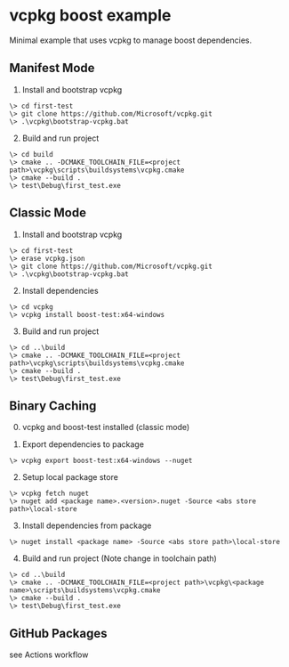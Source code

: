 # vcpkg boost example

Minimal example that uses vcpkg to manage boost dependencies.

## Manifest Mode

1. Install and bootstrap vcpkg
```
\> cd first-test
\> git clone https://github.com/Microsoft/vcpkg.git
\> .\vcpkg\bootstrap-vcpkg.bat
```

2. Build and run project
```
\> cd build
\> cmake .. -DCMAKE_TOOLCHAIN_FILE=<project path>\vcpkg\scripts\buildsystems\vcpkg.cmake
\> cmake --build .
\> test\Debug\first_test.exe
```


## Classic Mode

1. Install and bootstrap vcpkg
```
\> cd first-test
\> erase vcpkg.json
\> git clone https://github.com/Microsoft/vcpkg.git
\> .\vcpkg\bootstrap-vcpkg.bat
```

2. Install dependencies
```
\> cd vcpkg
\> vcpkg install boost-test:x64-windows
```

3. Build and run project
```
\> cd ..\build
\> cmake .. -DCMAKE_TOOLCHAIN_FILE=<project path>\vcpkg\scripts\buildsystems\vcpkg.cmake
\> cmake --build .
\> test\Debug\first_test.exe
```

## Binary Caching

0. vcpkg and boost-test installed (classic mode)

1. Export dependencies to package
```
\> vcpkg export boost-test:x64-windows --nuget
```

2. Setup local package store
```
\> vcpkg fetch nuget
\> nuget add <package name>.<version>.nuget -Source <abs store path>\local-store
```

3. Install dependencies from package
```
\> nuget install <package name> -Source <abs store path>\local-store
```

4. Build and run project (Note change in toolchain path)
```
\> cd ..\build
\> cmake .. -DCMAKE_TOOLCHAIN_FILE=<project path>\vcpkg\<package name>\scripts\buildsystems\vcpkg.cmake
\> cmake --build .
\> test\Debug\first_test.exe
```

## GitHub Packages
see Actions workflow
